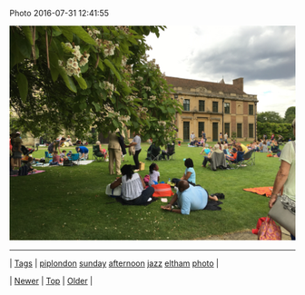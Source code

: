 <!--
title: Photo 2016-07-31 12
date: 2020-06-28T15:27:00.124Z
tags: piplondon, sunday, afternoon, jazz, eltham, photo
-->


Photo 2016-07-31 12:41:55

![](148243859454-0.jpg)

<!--BOTTOM-POST-NAVIGATION-->
---

| [Tags](tags.md) | [piplondon](tag-piplondon.md) [sunday](tag-sunday.md) [afternoon](tag-afternoon.md) [jazz](tag-jazz.md) [eltham](tag-eltham.md) [photo](tag-photo.md) |

| [Newer](148243847377.md) | [Top](index.md) | [Older](148261794899.md) |